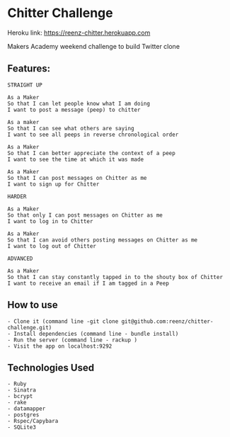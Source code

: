 Chitter Challenge
=================

Heroku link: https://reenz-chitter.herokuapp.com

Makers Academy weekend challenge to build Twitter clone

Features:
-------

```
STRAIGHT UP

As a Maker
So that I can let people know what I am doing  
I want to post a message (peep) to chitter

As a maker
So that I can see what others are saying  
I want to see all peeps in reverse chronological order

As a Maker
So that I can better appreciate the context of a peep
I want to see the time at which it was made

As a Maker
So that I can post messages on Chitter as me
I want to sign up for Chitter

HARDER

As a Maker
So that only I can post messages on Chitter as me
I want to log in to Chitter

As a Maker
So that I can avoid others posting messages on Chitter as me
I want to log out of Chitter

ADVANCED

As a Maker
So that I can stay constantly tapped in to the shouty box of Chitter
I want to receive an email if I am tagged in a Peep
```

## How to use
```
- Clone it (command line -git clone git@github.com:reenz/chitter-challenge.git)
- Install dependencies (command line - bundle install)
- Run the server (command line - rackup )
- Visit the app on localhost:9292
```
## Technologies Used
```
- Ruby
- Sinatra
- bcrypt
- rake
- datamapper
- postgres
- Rspec/Capybara
- SQLite3
```

